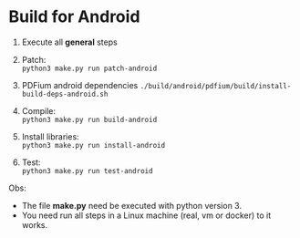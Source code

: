 # Build for Android

1. Execute all **general** steps

2. Patch:  
```python3 make.py run patch-android```  

3. PDFium android dependencies
```./build/android/pdfium/build/install-build-deps-android.sh```

4. Compile:  
```python3 make.py run build-android```  
  
5. Install libraries:  
```python3 make.py run install-android```  

6. Test:  
```python3 make.py run test-android```  

Obs:
- The file **make.py** need be executed with python version 3.  
- You need run all steps in a Linux machine (real, vm or docker) to it works.
